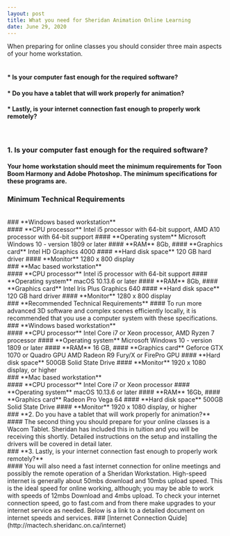 ```yaml
---
layout: post
title: What you need for Sheridan Animation Online Learning 
date: June 29, 2020
--- 
```

When preparing for online classes you should consider three main aspects of your home workstation.  
<br>
#### * Is your computer fast enough for the required software?  
#### * Do you have a tablet that will work properly for animation?  
#### * Lastly, is your internet connection fast enough to properly work remotely?   
<br>
 

### **1. Is your computer fast enough for the required software?**  
#### Your home workstation should meet the minimum requirements for Toon Boom Harmony and Adobe Photoshop. The minimum specifications for these programs are.<br> 
### **Minimum Technical Requirements**  
<br>
### **Windows based workstation**
<br>
#### **CPU processor**  
 Intel i5 processor with 64-bit support,  
 AMD A10 processor with 64-bit support  
#### **Operating system**  
 Microsoft Windows 10 - version 1809 or later  
#### **RAM**  
 8Gb,    
#### **Graphics card**
 Intel HD Graphics 4000   
#### **Hard disk space**  
 120 GB hard driver   
#### **Monitor**
 1280 x 800 display  
<br>
### **Mac based workstation**
<br>
#### **CPU processor**  
 Intel i5 processor with 64-bit support  
#### **Operating system**  
 macOS 10.13.6 or later    
#### **RAM**  
 8Gb,    
#### **Graphics card**
 Intel Iris Plus Graphics 640    
#### **Hard disk space**  
 120 GB hard driver   
#### **Monitor**
 1280 x 800 display  
<br>
### **Recommended Technical Requirements**  
#### To run more advanced 3D software and complex scenes efficiently locally, it is recommended that you use a computer system with these specifications.
<br>
### **Windows based workstation**
<br>
#### **CPU processor**  
 Intel Core i7 or Xeon processor,  
 AMD Ryzen 7 processor   
#### **Operating system**  
 Microsoft Windows 10 - version 1809 or later  
#### **RAM**  
 16 GB,    
#### **Graphics card**
 Geforce GTX 1070 or Quadro GPU   
 AMD Radeon R9 Fury/X or FirePro GPU  
#### **Hard disk space**  
 500GB Solid State Drive    
#### **Monitor**
 1920 x 1080 display, or higher  
<br>
### **Mac based workstation**
<br>
#### **CPU processor**  
 Intel Core i7 or Xeon processor   
#### **Operating system**  
 macOS 10.13.6 or later    
#### **RAM**  
 16Gb,    
#### **Graphics card**
 Radeon Pro Vega 64     
#### **Hard disk space**  
 500GB Solid State Drive    
#### **Monitor**
 1920 x 1080 display, or higher   
<br>
### **2. Do you have a tablet that will work properly for animation?**  
<br>
#### The second thing you should prepare for your online classes is a Wacom Tablet.  Sheridan has included this in tuition and you will be receiving this shortly. Detailed instructions on the setup and installing the drivers will be covered in detail later.  
<br>
### **3. Lastly, is your internet connection fast enough to properly work remotely?**  
<br>
#### You will also need a fast internet connection for online meetings and possibly the remote operation of a Sheridan Workstation.  High-speed internet is generally about 50mbs download and 10mbs upload speed.  This is the ideal speed for online working, although; you may be able to work with speeds of 12mbs Download and 4mbs upload. To check your internet connection speed, go to fast.com and from there make upgrades to your internet service as needed. Below is a link to a detailed document on internet speeds and services.  
### [Internet Connection Quide](http://mactech.sheridanc.on.ca/internet) 

